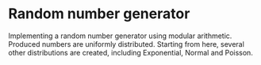 # Random number generator
Implementing a random number generator using modular arithmetic. Produced numbers are uniformly distributed. Starting from here, several other distributions are created, including Exponential, Normal and Poisson.
